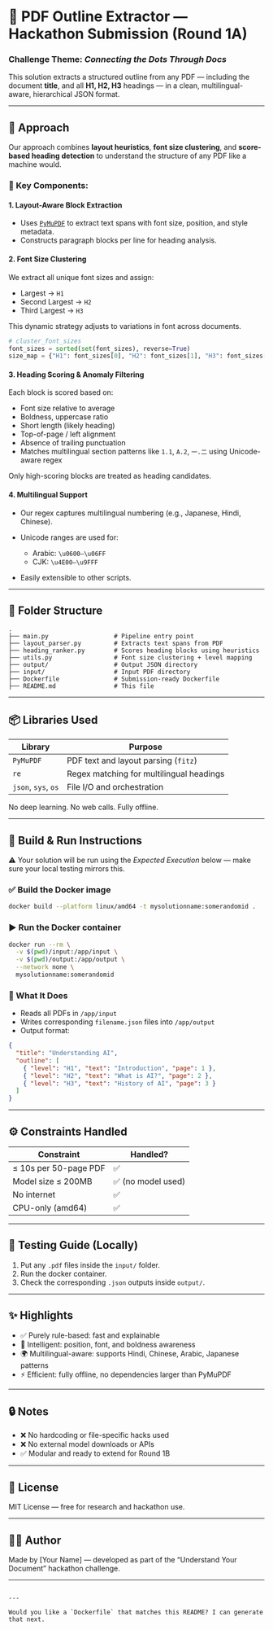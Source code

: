 
# 📘 PDF Outline Extractor — Hackathon Submission (Round 1A)

### Challenge Theme: *Connecting the Dots Through Docs*

This solution extracts a structured outline from any PDF — including the document **title**, and all **H1, H2, H3** headings — in a clean, multilingual-aware, hierarchical JSON format.

---

## 🧠 Approach

Our approach combines **layout heuristics**, **font size clustering**, and **score-based heading detection** to understand the structure of any PDF like a machine would.

### 🧩 Key Components:

#### 1. **Layout-Aware Block Extraction**
- Uses [`PyMuPDF`](https://github.com/pymupdf/PyMuPDF) to extract text spans with font size, position, and style metadata.
- Constructs paragraph blocks per line for heading analysis.

#### 2. **Font Size Clustering**
We extract all unique font sizes and assign:
- Largest → `H1`
- Second Largest → `H2`
- Third Largest → `H3`

This dynamic strategy adjusts to variations in font across documents.

```python
# cluster_font_sizes
font_sizes = sorted(set(font_sizes), reverse=True)
size_map = {"H1": font_sizes[0], "H2": font_sizes[1], "H3": font_sizes[2]}
````

#### 3. **Heading Scoring & Anomaly Filtering**

Each block is scored based on:

* Font size relative to average
* Boldness, uppercase ratio
* Short length (likely heading)
* Top-of-page / left alignment
* Absence of trailing punctuation
* Matches multilingual section patterns like `1.1`, `A.2`, `一.二` using Unicode-aware regex

Only high-scoring blocks are treated as heading candidates.

#### 4. **Multilingual Support**

* Our regex captures multilingual numbering (e.g., Japanese, Hindi, Chinese).
* Unicode ranges are used for:

  * Arabic: `\u0600–\u06FF`
  * CJK: `\u4E00–\u9FFF`
* Easily extensible to other scripts.

---

## 📂 Folder Structure

```
.
├── main.py                  # Pipeline entry point
├── layout_parser.py         # Extracts text spans from PDF
├── heading_ranker.py        # Scores heading blocks using heuristics
├── utils.py                 # Font size clustering + level mapping
├── output/                  # Output JSON directory
├── input/                   # Input PDF directory
├── Dockerfile               # Submission-ready Dockerfile
├── README.md                # This file
```

---

## 📦 Libraries Used

| Library             | Purpose                                  |
| ------------------- | ---------------------------------------- |
| `PyMuPDF`           | PDF text and layout parsing (`fitz`)     |
| `re`                | Regex matching for multilingual headings |
| `json`, `sys`, `os` | File I/O and orchestration               |

No deep learning. No web calls. Fully offline.

---

## 🔧 Build & Run Instructions

⚠️ Your solution will be run using the *Expected Execution* below — make sure your local testing mirrors this.

### ✅ Build the Docker image

```bash
docker build --platform linux/amd64 -t mysolutionname:somerandomid .
```

### ▶️ Run the Docker container

```bash
docker run --rm \
  -v $(pwd)/input:/app/input \
  -v $(pwd)/output:/app/output \
  --network none \
  mysolutionname:somerandomid
```

### 🧾 What It Does

* Reads all PDFs in `/app/input`
* Writes corresponding `filename.json` files into `/app/output`
* Output format:

```json
{
  "title": "Understanding AI",
  "outline": [
    { "level": "H1", "text": "Introduction", "page": 1 },
    { "level": "H2", "text": "What is AI?", "page": 2 },
    { "level": "H3", "text": "History of AI", "page": 3 }
  ]
}
```

---

## ⚙️ Constraints Handled

| Constraint            | Handled?          |
| --------------------- | ----------------- |
| ≤ 10s per 50-page PDF | ✅                 |
| Model size ≤ 200MB    | ✅ (no model used) |
| No internet           | ✅                 |
| CPU-only (amd64)      | ✅                 |

---

## 🧪 Testing Guide (Locally)

1. Put any `.pdf` files inside the `input/` folder.
2. Run the docker container.
3. Check the corresponding `.json` outputs inside `output/`.

---

## ✨ Highlights

* ✅ Purely rule-based: fast and explainable
* 🧠 Intelligent: position, font, and boldness awareness
* 🌍 Multilingual-aware: supports Hindi, Chinese, Arabic, Japanese patterns
* ⚡️ Efficient: fully offline, no dependencies larger than PyMuPDF

---

## 🔒 Notes

* ❌ No hardcoding or file-specific hacks used
* ❌ No external model downloads or APIs
* ✅ Modular and ready to extend for Round 1B

---

## 📜 License

MIT License — free for research and hackathon use.

---

## 👩‍💻 Author

Made by \[Your Name] — developed as part of the “Understand Your Document” hackathon challenge.

---

```

---

Would you like a `Dockerfile` that matches this README? I can generate that next.
```
